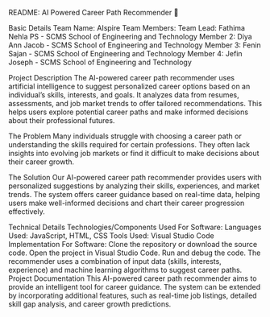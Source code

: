 README: AI Powered Career Path Recommender 🎯

Basic Details
Team Name: AIspire
Team Members:
Team Lead: Fathima Nehla PS - SCMS School of Engineering and Technology
Member 2: Diya Ann Jacob - SCMS School of Engineering and Technology
Member 3: Fenin Sajan - SCMS School of Engineering and Technology
Member 4: Jefin Joseph - SCMS School of Engineering and Technology

Project Description
The AI-powered career path recommender uses artificial intelligence to suggest personalized career options based on an individual’s skills, interests, and goals. It analyzes data from resumes, assessments, and job market trends to offer tailored recommendations. This helps users explore potential career paths and make informed decisions about their professional futures.

The Problem
Many individuals struggle with choosing a career path or understanding the skills required for certain professions. They often lack insights into evolving job markets or find it difficult to make decisions about their career growth.

The Solution
Our AI-powered career path recommender provides users with personalized suggestions by analyzing their skills, experiences, and market trends. The system offers career guidance based on real-time data, helping users make well-informed decisions and chart their career progression effectively.

Technical Details
Technologies/Components Used For Software:
Languages Used: JavaScript, HTML, CSS
Tools Used: Visual Studio Code
Implementation For Software:
Clone the repository or download the source code.
Open the project in Visual Studio Code.
Run and debug the code.
The recommender uses a combination of input data (skills, interests, experience) and machine learning algorithms to suggest career paths.
Project Documentation
This AI-powered career path recommender aims to provide an intelligent tool for career guidance. The system can be extended by incorporating additional features, such as real-time job listings, detailed skill gap analysis, and career growth predictions.
